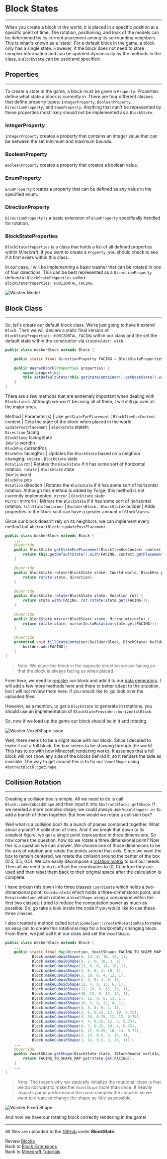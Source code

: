 # <a name="blockstates"></a>Block States
---

When you create a block in the world, it is placed in a specific position at a specific point of time. The rotation, positioning, and look of the models can be determined by its current placement among its surrounding neighbors. This is what's known as a 'state'. For a default block in the game, a block only has a single state. However, if the block does not need to store complex information and can be updated dynamically by the methods in the class, a `BlockState` can be used and specified.

## <a name="properties"></a>Properties
---

To create a state in the game, a block must be given a `Property`. Properties define what state a block is currently in. There are four different classes that define property types: `IntegerProperty`, `BooleanProperty`, `DirectionProperty`, and `EnumProperty`. Anything that can't be represented by these properties most likely should not be implemented as a `BlockState`.

### <a name="integerproperty"></a>IntegerProperty

`IntegerProperty` creates a property that contains an integer value that can be between the set minimum and maximum bounds.

### <a name="booleanproperty"></a>BooleanProperty

`BooleanProperty` creates a property that creates a boolean value.

### <a name="enumproperty"></a>EnumProperty

`EnumProperty` creates a property that can be defined as any value in the specified enum.

### <a name="directionproperty"></a>DirectionProperty

`DirectionProperty` is a basic extension of `EnumProperty` specifically handled for rotation.

### <a name="blockstateproperties"></a>BlockStateProperties

`BlockStateProperties` is a class that holds a list of all defined properties within Minecraft. If you want to create a `Property`, you should check to see if it first exists within this class.

In our case, I will be implementing a basic washer that can be rotated in one of four directions. This can be best represented as a `DirectionProperty` defined in `BlockStateProperties` called `BlockStateProperties::HORIZONTAL_FACING`.

![Washer Model](./images/blockstate_model.gif)

## <a name="block-class"></a>Block Class
---

So, let's create our default block class. We're just going to have it extend `Block`. Then we will declare a static final version of `BlockStateProperties::HORIZONTAL_FACING` within our class and the set the default state within the constructor via `StateHolder::with`.

```java
public class WasherBlock extends Block {

	public static final DirectionProperty FACING = BlockStateProperties.HORIZONTAL_FACING;
	
	public WasherBlock(Properties properties) {
		super(properties);
		this.setDefaultState(this.getStateContainer().getBaseState().with(FACING, Direction.NORTH));
	}
}
```

There are a few methods that are extremely important when dealing with `Blockstate`s. Although we won't be using all of them, I will still go over all the major ones.

Method | Parameter(s) | Use
`getStateForPlacement` | `BlockItemUseContext` context | Gets the state of the block when placed in the world.
`updatePostPlacement` | `BlockState` stateIn<br>`Direction` facing<br>`BlockState` facingState<br>`IWorld` worldIn<br>`BlockPos` currentPos<br>`BlockPos` facingPos | Updates the `BlockState` based on a neighbor changing.
`rotate` | `BlockState` state<br>`Rotation` rot | Rotates the `BlockState` if it has some sort of horizontal rotation.
`rotate` | `BlockState` state<br>`IWorld` world<br>`BlockPos` pos<br>`Rotation` direction | Rotates the `BlockState` if it has some sort of horizontal rotation. Although this method is added by Forge, this method is not currently implemented.
`mirror` | `BlockState` state<br>`Mirror` mirrorIn | Mirrors the `BlockState` if it has some sort of horizontal rotation.
`fillStateContainer` | `Builder<Block, BlockState>` builder | Adds properties to the `Block` so it can have a greater amount of `BlockState`s.

Since our block doesn't rely on its neighbors, we can implement every method but `AbstractBlock::updatePostPlacement`.

```java
public class WasherBlock extends Block {
	...
	@Override
	public BlockState getStateForPlacement(BlockItemUseContext context) {
		return this.getDefaultState().with(FACING, context.getPlacementHorizontalFacing().getOpposite());
	}
	
	@Override
	public BlockState rotate(BlockState state, IWorld world, BlockPos pos, Rotation direction) {
		return rotate(state, direction);
	}
	
	@Override
	public BlockState rotate(BlockState state, Rotation rot) {
		return state.with(FACING, rot.rotate(state.get(FACING)));
	}
	
	@Override
	public BlockState mirror(BlockState state, Mirror mirrorIn) {
		return rotate(state, mirrorIn.toRotation(state.get(FACING)));
	}
	
	@Override
	protected void fillStateContainer(Builder<Block, BlockState> builder) {
		builder.add(FACING);
	}
}
```

> Note: We place the block in the opposite direction we are facing so that the block is always facing us when placed.

From here, we need to [register](../basic/blocks#registry-setup) our block and add it to our [data generators](../../index#data-generators). I will add a few more methods here and there to better adapt to the situation, but I will not review them here. If you would like to, go look over the uploaded files.

However, as a mention, to get a `BlockState` to generate in rotations, you should use an implementation of `BlockStateProvider::horizontalBlock`.

So, now if we load up the game our block should be in it and rotating.

![Washer VoxelShape Issue](./images/voxelshape_before.png)

Well, there seems to be a slight issue with our block. Since I decided to make it not a full block, the box seems to be showing through the world. This has to do with how Minecraft rendering works. It assumes that a full block will not show any side of the blocks behind it, so it renders the side as invisible. The way to get around this is to fix our `VoxelShape` using `AbstractBlock::getShape`.

## <a name="collision-rotation"></a>Collision Rotation
---

Creating a collision box is simple. All we need to do is call `Block::makeCuboidShape` and then input it into `AbstractBlock::getShape`. If we needed a more complex shape, we could always use `VoxelShapes::or` to add a bunch of them together. But how would we rotate a collision box?

Well what is a collision box? Its a bunch of planes combined together. What about a plane? A collection of lines. And if we break that down to its simplest figure, we get a single point represented in three dimensions. So now comes the question, how do we rotate a three dimensional point? Now this is a question we can answer. We choose one of those dimensions to be the axis of rotation and rotate the points around that axis. Since we want the box to remain centered, we rotate the collision around the center of the box (0.5, 0.5, 0.5). We can easily decompose a [rotation matrix](https://en.wikipedia.org/wiki/Rotation_matrix) to suit our needs. Then all we need to do is offset the coordinates to (0, 0) before they are used and then reset them back to their original space after the calculation is complete.

I have broken this down into three classes `Coordinate` which holds a two-dimensional point, `Coordinate3d` which holds a three-dimensional point, and `RotationHelper` which rotates a `VoxelShape` using a conversion within the first two classes. I tried to reduce the computation power as much as possible. So, go take a look inside the code if you would like to use these three classes.

I also created a method called `RotationHelper::createYRotationMap` to make an easy call to create this rotational map for a horizontally changing block. From there, we just call it in our class and set the `VoxelShape`.

```java
public class WasherBlock extends Block {
	...
	public static final Map<Direction, VoxelShape> FACING_TO_SHAPE_MAP = RotationHelper.createYRotationMap(VoxelShapes.or(Block.makeCuboidShape(0, 0, 1, 16, 16, 16),
			Block.makeCuboidShape(6, 13, 0, 10, 14, 1),
			Block.makeCuboidShape(6, 2, 0, 10, 3, 1),
			Block.makeCuboidShape(13, 6, 0, 14, 10, 1),
			Block.makeCuboidShape(2, 6, 0, 3, 10, 1),
			Block.makeCuboidShape(3, 10, 0, 4, 12, 1),
			Block.makeCuboidShape(3, 4, 0, 4, 6, 1),
			Block.makeCuboidShape(12, 4, 0, 13, 6, 1),
			Block.makeCuboidShape(12, 10, 0, 13, 12, 1),
			Block.makeCuboidShape(10, 12, 0, 12, 13, 1),
			Block.makeCuboidShape(4, 12, 0, 6, 13, 1),
			Block.makeCuboidShape(10, 3, 0, 12, 4, 1),
			Block.makeCuboidShape(4, 3, 0, 6, 4, 1),
			Block.makeCuboidShape(3, 6, 0.25, 13, 10, 0.75),
			Block.makeCuboidShape(4, 10, 0.25, 12, 12, 0.75),
			Block.makeCuboidShape(4, 4, 0.25, 12, 6, 0.75),
			Block.makeCuboidShape(6, 3, 0.25, 10, 4, 0.75),
			Block.makeCuboidShape(6, 12, 0.25, 10, 13, 0.75),
			Block.makeCuboidShape(3, 14, 0.5, 4, 15, 1),
			Block.makeCuboidShape(1, 14, 0.5, 2, 15, 1)));
	...
	@Override
	public VoxelShape getShape(BlockState state, IBlockReader worldIn, BlockPos pos, ISelectionContext context) {
		return FACING_TO_SHAPE_MAP.get(state.get(FACING));
	}
	...
}
```

> Note: The reason why we statically initialize the rotational class is that we do not want to make the `VoxelShape` more than once. It heavily impacts game performance the more complex the shape is so we want to create or change the shape as little as possible.

![Washer Fixed Shape](./images/voxelshape_after.png)

And now we have our rotating block correctly rendering in the game!

---
All files are uploaded to the [GitHub](https://github.com/ChampionAsh5357/1.16.x-Minecraft-Tutorial/tree/1.16.1-32.0.61-web) under **BlockState**.

Review [Blocks](../basic/blocks)  
Back to [Block Extensions](../../index#block-extensions)  
Back to [Minecraft Tutorials](../../index)  